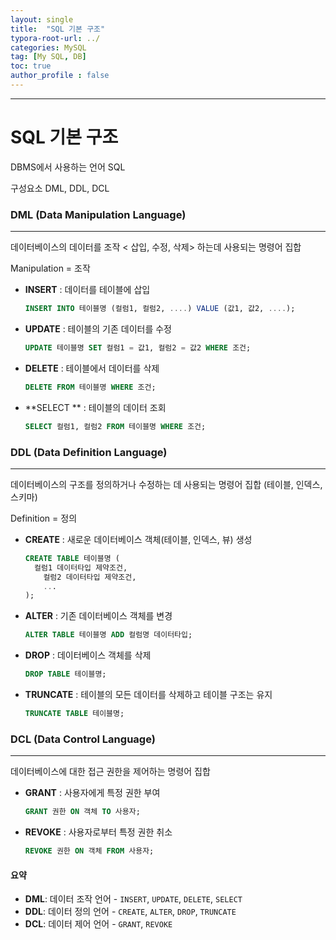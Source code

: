 ```yaml
---
layout: single
title:  "SQL 기본 구조"
typora-root-url: ../
categories: MySQL
tag: [My SQL, DB]
toc: true
author_profile : false
---
```

------

# SQL 기본 구조

DBMS에서 사용하는 언어 SQL

구성요소 DML, DDL, DCL



### DML (Data Manipulation Language)

------

데이터베이스의 데이터를 조작 < 삽입, 수정, 삭제> 하는데  사용되는 명령어 집합 

Manipulation = 조작

- **INSERT** : 데이터를 테이블에 삽입

  ```sql
  INSERT INTO 테이블명 (컬럼1, 컬럼2, ....) VALUE (값1, 값2, ....);
  ```

- **UPDATE** : 테이블의 기존 데이터를 수정

  ```sql
  UPDATE 테이블명 SET 컬럼1 = 값1, 컬럼2 = 값2 WHERE 조건;
  ```

- **DELETE** : 테이블에서 데이터를 삭제

  ```sql
  DELETE FROM 테이블명 WHERE 조건;
  ```

- **SELECT ** : 테이블의 데이터 조회

  ```sql
  SELECT 컬럼1, 컬럼2 FROM 테이블명 WHERE 조건;
  ```

  



### DDL (Data Definition Language)

------

데이터베이스의 구조를 정의하거나 수정하는 데 사용되는 명령어 집합 (테이블, 인덱스, 스키마)

Definition = 정의

- **CREATE** : 새로운 데이터베이스 객체(테이블, 인덱스, 뷰) 생성

  ```sql
  CREATE TABLE 테이블명 (
  	컬럼1 데이터타입 제약조건,
      컬럼2 데이터타입 제약조건,
      ...
  );
  ```

- **ALTER** : 기존 데이터베이스 객체를 변경

  ```sql
  ALTER TABLE 테이블명 ADD 컬럼명 데이터타입;
  ```

- **DROP** : 데이터베이스 객체를 삭제

  ```sql
  DROP TABLE 테이블명;
  ```

- **TRUNCATE** : 테이블의 모든 데이터를 삭제하고  테이블 구조는 유지

  ```sql
  TRUNCATE TABLE 테이블명;
  ```

  

### DCL (Data Control Language)

------

데이터베이스에 대한 접근 권한을 제어하는 명령어 집합

- **GRANT** : 사용자에게 특정 권한 부여

  ```sql
  GRANT 권한 ON 객체 TO 사용자;
  ```

- **REVOKE** : 사용자로부터 특정 권한 취소

  ```sql
  REVOKE 권한 ON 객체 FROM 사용자;
  ```





#### **요약**

- **DML**: 데이터 조작 언어 - `INSERT`, `UPDATE`, `DELETE`, `SELECT`
- **DDL**: 데이터 정의 언어 - `CREATE`, `ALTER`, `DROP`, `TRUNCATE`
- **DCL**: 데이터 제어 언어 - `GRANT`, `REVOKE`